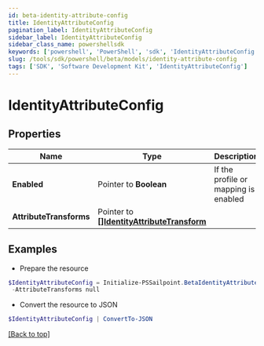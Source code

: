 ```yaml
---
id: beta-identity-attribute-config
title: IdentityAttributeConfig
pagination_label: IdentityAttributeConfig
sidebar_label: IdentityAttributeConfig
sidebar_class_name: powershellsdk
keywords: ['powershell', 'PowerShell', 'sdk', 'IdentityAttributeConfig'] 
slug: /tools/sdk/powershell/beta/models/identity-attribute-config
tags: ['SDK', 'Software Development Kit', 'IdentityAttributeConfig']
---
```



# IdentityAttributeConfig

## Properties

Name | Type | Description | Notes
------------ | ------------- | ------------- | -------------
**Enabled** |  Pointer to **Boolean** | If the profile or mapping is enabled | [optional] [default to $true]
**AttributeTransforms** |  Pointer to [**[]IdentityAttributeTransform**](identity-attribute-transform) |  | [optional] 

## Examples

- Prepare the resource
```powershell
$IdentityAttributeConfig = Initialize-PSSailpoint.BetaIdentityAttributeConfig  -Enabled true `
 -AttributeTransforms null
```

- Convert the resource to JSON
```powershell
$IdentityAttributeConfig | ConvertTo-JSON
```


[[Back to top]](#) 

